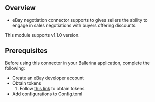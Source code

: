 ## Overview
* eBay negotiation connector supports to gives sellers the ability to engage in sales negotiations with buyers offering discounts.

This module supports v1.1.0  version.

## Prerequisites
Before using this connector in your Ballerina application, complete the following:

* Create an eBay developer account
* Obtain tokens
    1. Follow [this link](https://developer.ebay.com/api-docs/static/oauth-tokens.html) to obtain tokens
* Add configurations to Config.toml